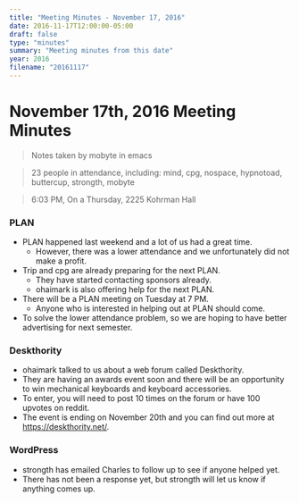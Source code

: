 ```yaml
---
title: "Meeting Minutes - November 17, 2016"
date: 2016-11-17T12:00:00-05:00
draft: false
type: "minutes"
summary: "Meeting minutes from this date"
year: 2016
filename: "20161117"
---
```


# November 17th, 2016 Meeting Minutes
> Notes taken by mobyte in emacs

> 23 people in attendance, including: mind, cpg, nospace, hypnotoad, buttercup, strongth, mobyte

> 6:03 PM, On a Thursday, 2225 Kohrman Hall

### PLAN
- PLAN happened last weekend and a lot of us had a great time.
  - However, there was a lower attendance and we unfortunately did not make a profit.
- Trip and cpg are already preparing for the next PLAN.
  - They have started contacting sponsors already.
  - ohaimark is also offering help for the next PLAN.
- There will be a PLAN meeting on Tuesday at 7 PM.
  - Anyone who is interested in helping out at PLAN should come.
- To solve the lower attendance problem, so we are hoping to have better advertising for next semester.

### Deskthority
- ohaimark talked to us about a web forum called Deskthority.
- They are having an awards event soon and there will be an opportunity to win mechanical keyboards and keyboard accessories.
- To enter, you will need to post 10 times on the forum or have 100 upvotes on reddit.
- The event is ending on November 20th and you can find out more at https://deskthority.net/.

### WordPress
- strongth has emailed Charles to follow up to see if anyone helped yet. 
- There has not been a response yet, but strongth will let us know if anything comes up.
